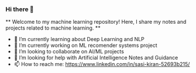 ### Hi there 👋


** Welcome to my machine learning repository! Here, I share my notes and projects related to machine learning. **


- 🌱 I’m currently learning about Deep Learning and NLP
- 🔭 I’m currently working on ML recomender systems project
- 👯 I’m looking to collaborate on AI/ML projects
- 🤔 I’m looking for help with Artificial Intelligence Notes and Guidance
- 📫 How to reach me: https://www.linkedin.com/in/sasi-kiran-52693b215/

